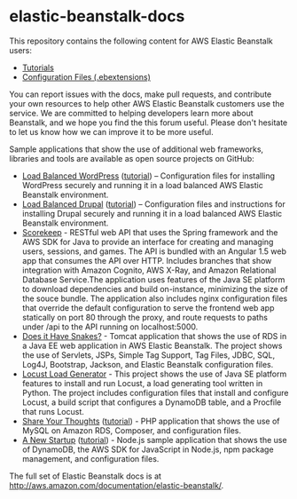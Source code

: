 # elastic-beanstalk-docs
This repository contains the following content for AWS Elastic Beanstalk users: 
* [Tutorials](https://github.com/awslabs/elastic-beanstalk-docs/tree/master/tutorials)
* [Configuration Files (.ebextensions)](https://github.com/awslabs/elastic-beanstalk-docs/tree/master/configuration-files)

You can report issues with the docs, make pull requests, and contribute your own resources to help other AWS Elastic Beanstalk customers use the service. We are committed to helping developers learn more about Beanstalk, and we hope you find the this forum useful. Please don't hesitate to let us know how we can improve it to be more useful.

Sample applications that show the use of additional web frameworks, libraries and tools are available as open source projects on GitHub:

- [Load Balanced WordPress](https://github.com/awslabs/eb-php-wordpress) ([tutorial](https://docs.aws.amazon.com/elasticbeanstalk/latest/dg/php-hawordpress-tutorial.html)) – Configuration files for installing WordPress securely and running it in a load balanced AWS Elastic Beanstalk environment.
- [Load Balanced Drupal](https://github.com/awslabs/eb-php-drupal) ([tutorial](https://docs.aws.amazon.com/elasticbeanstalk/latest/dg/php-hadrupal-tutorial.html)) – Configuration files and instructions for installing Drupal securely and running it in a load balanced AWS Elastic Beanstalk environment.
- [Scorekeep](https://github.com/awslabs/eb-java-scorekeep) - RESTful web API that uses the Spring framework and the AWS SDK for Java to provide an interface for creating and managing users, sessions, and games. The API is bundled with an Angular 1.5 web app that consumes the API over HTTP. Includes branches that show integration with Amazon Cognito, AWS X-Ray, and Amazon Relational Database Service.The application uses features of the Java SE platform to download dependencies and build on-instance, minimizing the size of the souce bundle. The application also includes nginx configuration files that override the default configuration to serve the frontend web app statically on port 80 through the proxy, and route requests to paths under /api to the API running on localhost:5000.
- [Does it Have Snakes?](https://github.com/awslabs/eb-tomcat-snakes) - Tomcat application that shows the use of RDS in a Java EE web application in AWS Elastic Beanstalk. The project shows the use of Servlets, JSPs, Simple Tag Support, Tag Files, JDBC, SQL, Log4J, Bootstrap, Jackson, and Elastic Beanstalk configuration files.
- [Locust Load Generator](https://github.com/awslabs/eb-locustio-sample) - This project shows the use of Java SE platform features to install and run Locust, a load generating tool written in Python. The project includes configuration files that install and configure Locust, a build script that configures a DynamoDB table, and a Procfile that runs Locust.
- [Share Your Thoughts](https://github.com/awslabs/eb-demo-php-simple-app) ([tutorial](https://docs.aws.amazon.com/elasticbeanstalk/latest/dg/php-ha-tutorial.html)) - PHP application that shows the use of MySQL on Amazon RDS, Composer, and configuration files.
- [A New Startup](https://github.com/awslabs/eb-node-express-sample) ([tutorial](https://docs.aws.amazon.com/elasticbeanstalk/latest/dg/nodejs-dynamodb-tutorial.html)) - Node.js sample application that shows the use of DynamoDB, the AWS SDK for JavaScript in Node.js, npm package management, and configuration files.

The full set of Elastic Beanstalk docs is at http://aws.amazon.com/documentation/elastic-beanstalk/.
